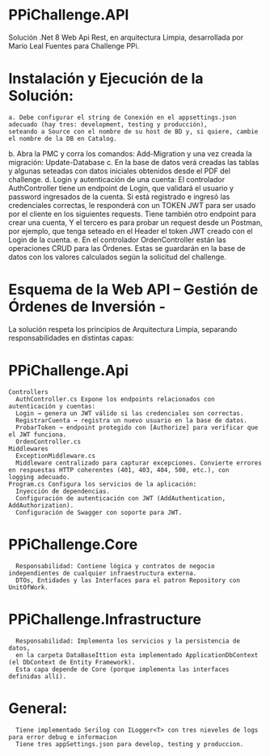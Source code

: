 # PPiChallenge.API
Solución .Net 8 Web Api Rest, en arquitectura Limpia, desarrollada por Mario Leal Fuentes para Challenge PPi.

# Instalación y Ejecución de la Solución:
    a. Debe configurar el string de Conexión en el appsettings.json adecuado (hay tres: development, testing y producción),
    seteando a Source con el nombre de su host de BD y, si quiere, cambie el nombre de la DB en Catalog.
b. Abra la PMC y corra los comandos:
    Add-Migration <NombreDeLaMigracion>
    y una vez creada la migración:
    Update-Database
c. En la base de datos verá creadas las tablas y algunas seteadas con datos iniciales
   obtenidos desde el PDF del challenge.
d. Login y autenticación de una cuenta:
    El controlador AuthController tiene un endpoint de Login, que validará el usuario y password ingresados de la cuenta.
    Si está registrado e ingresó las credenciales correctas, le responderá con un TOKEN JWT para ser usado por el cliente en los siguientes requests.
    Tiene también otro endpoint para crear una cuenta, Y el tercero es para probar un request desde un Postman, por ejemplo,
    que tenga seteado en el Header el token JWT creado con el Login de la cuenta.
e. En el controlador OrdenController están las operaciones CRUD para las Órdenes.
   Estas se guardarán en la base de datos con los valores calculados según la solicitud del challenge.
   
# Esquema de la Web API – Gestión de Órdenes de Inversión -
La solución respeta los principios de Arquitectura Limpia, separando responsabilidades en distintas capas:
# PPiChallenge.Api
    Controllers
      AuthController.cs Expone los endpoints relacionados con autenticación y cuentas:
      Login → genera un JWT válido si las credenciales son correctas.
      RegistrarCuenta → registra un nuevo usuario en la base de datos.
      ProbarToken → endpoint protegido con [Authorize] para verificar que el JWT funciona.
      OrdenController.cs
    Middlewares
      ExceptionMiddleware.cs
      Middleware centralizado para capturar excepciones. Convierte errores en respuestas HTTP coherentes (401, 403, 404, 500, etc.), con   logging adecuado.
    Program.cs Configura los servicios de la aplicación:
      Inyección de dependencias.
      Configuración de autenticación con JWT (AddAuthentication, AddAuthorization).
      Configuración de Swagger con soporte para JWT.
      
# PPiChallenge.Core
      Responsabilidad: Contiene lógica y contratos de negocio independientes de cualquier infraestructura externa.
      DTOs, Entidades y las Interfaces para el patron Repository con UnitOfWork.
# PPiChallenge.Infrastructure
      Responsabilidad: Implementa los servicios y la persistencia de datos, 
      en la carpeta DataBaseIttion esta implementado ApplicationDbContext (el DbContext de Entity Framework).
      Esta capa depende de Core (porque implementa las interfaces definidas allí).
# General: 
      Tiene implementado Serilog con ILogger<T> con tres nieveles de logs para error debug e informacion
      Tiene tres appSettings.json para develop, testing y produccion.
